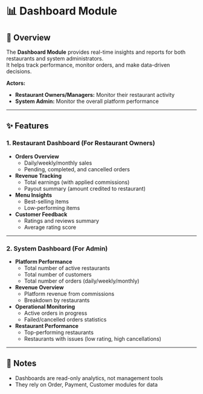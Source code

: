 # 📊 Dashboard Module

## 📌 Overview

The **Dashboard Module** provides real-time insights and reports for both restaurants and system administrators.  
It helps track performance, monitor orders, and make data-driven decisions.

**Actors:**
- **Restaurant Owners/Managers:** Monitor their restaurant activity
- **System Admin:** Monitor the overall platform performance

---

## ✨ Features

### 1. Restaurant Dashboard (For Restaurant Owners)
- **Orders Overview**
  - Daily/weekly/monthly sales
  - Pending, completed, and cancelled orders
- **Revenue Tracking**
  - Total earnings (with applied commissions)
  - Payout summary (amount credited to restaurant)
- **Menu Insights**
  - Best-selling items
  - Low-performing items
- **Customer Feedback**
  - Ratings and reviews summary
  - Average rating score

---

### 2. System Dashboard (For Admin)
- **Platform Performance**
  - Total number of active restaurants
  - Total number of customers
  - Total number of orders (daily/weekly/monthly)
- **Revenue Overview**
  - Platform revenue from commissions
  - Breakdown by restaurants
- **Operational Monitoring**
  - Active orders in progress
  - Failed/cancelled orders statistics
- **Restaurant Performance**
  - Top-performing restaurants
  - Restaurants with issues (low rating, high cancellations)

---

## 📌 Notes

- Dashboards are read-only analytics, not management tools
- They rely on Order, Payment, Customer modules for data
